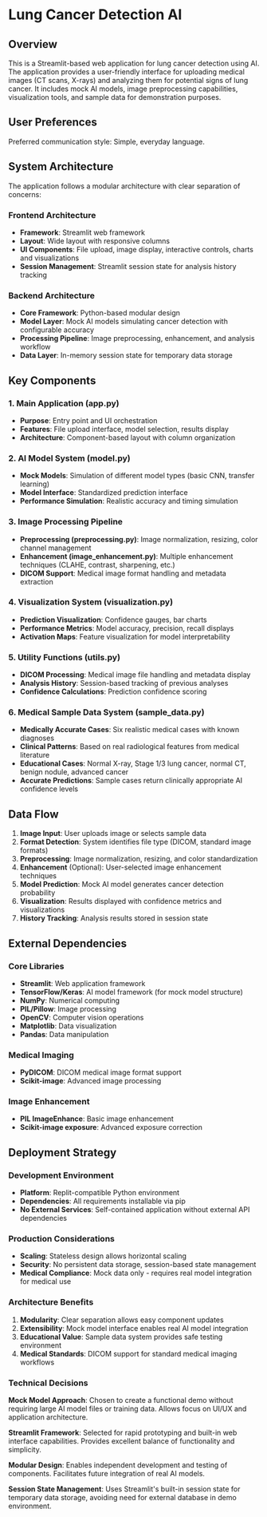 # Lung Cancer Detection AI

## Overview

This is a Streamlit-based web application for lung cancer detection using AI. The application provides a user-friendly interface for uploading medical images (CT scans, X-rays) and analyzing them for potential signs of lung cancer. It includes mock AI models, image preprocessing capabilities, visualization tools, and sample data for demonstration purposes.

## User Preferences

Preferred communication style: Simple, everyday language.

## System Architecture

The application follows a modular architecture with clear separation of concerns:

### Frontend Architecture
- **Framework**: Streamlit web framework
- **Layout**: Wide layout with responsive columns
- **UI Components**: File upload, image display, interactive controls, charts and visualizations
- **Session Management**: Streamlit session state for analysis history tracking

### Backend Architecture
- **Core Framework**: Python-based modular design
- **Model Layer**: Mock AI models simulating cancer detection with configurable accuracy
- **Processing Pipeline**: Image preprocessing, enhancement, and analysis workflow
- **Data Layer**: In-memory session state for temporary data storage

## Key Components

### 1. Main Application (app.py)
- **Purpose**: Entry point and UI orchestration
- **Features**: File upload interface, model selection, results display
- **Architecture**: Component-based layout with column organization

### 2. AI Model System (model.py)
- **Mock Models**: Simulation of different model types (basic CNN, transfer learning)
- **Model Interface**: Standardized prediction interface
- **Performance Simulation**: Realistic accuracy and timing simulation

### 3. Image Processing Pipeline
- **Preprocessing (preprocessing.py)**: Image normalization, resizing, color channel management
- **Enhancement (image_enhancement.py)**: Multiple enhancement techniques (CLAHE, contrast, sharpening, etc.)
- **DICOM Support**: Medical image format handling and metadata extraction

### 4. Visualization System (visualization.py)
- **Prediction Visualization**: Confidence gauges, bar charts
- **Performance Metrics**: Model accuracy, precision, recall displays
- **Activation Maps**: Feature visualization for model interpretability

### 5. Utility Functions (utils.py)
- **DICOM Processing**: Medical image file handling and metadata display
- **Analysis History**: Session-based tracking of previous analyses
- **Confidence Calculations**: Prediction confidence scoring

### 6. Medical Sample Data System (sample_data.py)
- **Medically Accurate Cases**: Six realistic medical cases with known diagnoses
- **Clinical Patterns**: Based on real radiological features from medical literature
- **Educational Cases**: Normal X-ray, Stage 1/3 lung cancer, normal CT, benign nodule, advanced cancer
- **Accurate Predictions**: Sample cases return clinically appropriate AI confidence levels

## Data Flow

1. **Image Input**: User uploads image or selects sample data
2. **Format Detection**: System identifies file type (DICOM, standard image formats)
3. **Preprocessing**: Image normalization, resizing, and color standardization
4. **Enhancement** (Optional): User-selected image enhancement techniques
5. **Model Prediction**: Mock AI model generates cancer detection probability
6. **Visualization**: Results displayed with confidence metrics and visualizations
7. **History Tracking**: Analysis results stored in session state

## External Dependencies

### Core Libraries
- **Streamlit**: Web application framework
- **TensorFlow/Keras**: AI model framework (for mock model structure)
- **NumPy**: Numerical computing
- **PIL/Pillow**: Image processing
- **OpenCV**: Computer vision operations
- **Matplotlib**: Data visualization
- **Pandas**: Data manipulation

### Medical Imaging
- **PyDICOM**: DICOM medical image format support
- **Scikit-image**: Advanced image processing

### Image Enhancement
- **PIL ImageEnhance**: Basic image enhancement
- **Scikit-image exposure**: Advanced exposure correction

## Deployment Strategy

### Development Environment
- **Platform**: Replit-compatible Python environment
- **Dependencies**: All requirements installable via pip
- **No External Services**: Self-contained application without external API dependencies

### Production Considerations
- **Scaling**: Stateless design allows horizontal scaling
- **Security**: No persistent data storage, session-based state management
- **Medical Compliance**: Mock data only - requires real model integration for medical use

### Architecture Benefits
1. **Modularity**: Clear separation allows easy component updates
2. **Extensibility**: Mock model interface enables real AI model integration
3. **Educational Value**: Sample data system provides safe testing environment
4. **Medical Standards**: DICOM support for standard medical imaging workflows

### Technical Decisions

**Mock Model Approach**: Chosen to create a functional demo without requiring large AI model files or training data. Allows focus on UI/UX and application architecture.

**Streamlit Framework**: Selected for rapid prototyping and built-in web interface capabilities. Provides excellent balance of functionality and simplicity.

**Modular Design**: Enables independent development and testing of components. Facilitates future integration of real AI models.

**Session State Management**: Uses Streamlit's built-in session state for temporary data storage, avoiding need for external database in demo environment.